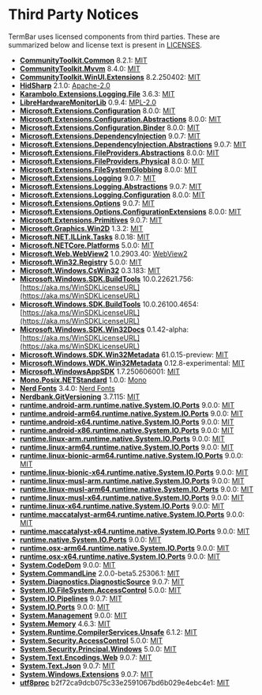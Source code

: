 # Third Party Notices
TermBar uses licensed components from third parties. These are summarized below and license text is present in [LICENSES](LICENSES/).

- **[CommunityToolkit.Common](https://github.com/CommunityToolkit/dotnet)** 8.2.1: [MIT](https://licenses.nuget.org/MIT)
- **[CommunityToolkit.Mvvm](https://github.com/CommunityToolkit/dotnet)** 8.4.0: [MIT](https://licenses.nuget.org/MIT)
- **[CommunityToolkit.WinUI.Extensions](https://github.com/CommunityToolkit/Windows)** 8.2.250402: [MIT](https://licenses.nuget.org/MIT)
- **[HidSharp](http://www.zer7.com/software/hidsharp)** 2.1.0: [Apache-2.0](http://www.zer7.com/files/oss/hidsharp/LICENSE.txt)
- **[Karambolo.Extensions.Logging.File](https://github.com/adams85/filelogger)** 3.6.3: [MIT](https://github.com/adams85/filelogger/raw/refs/heads/master/LICENSE)
- **[LibreHardwareMonitorLib](https://github.com/LibreHardwareMonitor/LibreHardwareMonitor)** 0.9.4: [MPL-2.0](https://licenses.nuget.org/MPL-2.0)
- **[Microsoft.Extensions.Configuration](https://dot.net/)** 8.0.0: [MIT](https://licenses.nuget.org/MIT)
- **[Microsoft.Extensions.Configuration.Abstractions](https://dot.net/)** 8.0.0: [MIT](https://licenses.nuget.org/MIT)
- **[Microsoft.Extensions.Configuration.Binder](https://dot.net/)** 8.0.0: [MIT](https://licenses.nuget.org/MIT)
- **[Microsoft.Extensions.DependencyInjection](https://dot.net/)** 9.0.7: [MIT](https://licenses.nuget.org/MIT)
- **[Microsoft.Extensions.DependencyInjection.Abstractions](https://dot.net/)** 9.0.7: [MIT](https://licenses.nuget.org/MIT)
- **[Microsoft.Extensions.FileProviders.Abstractions](https://dot.net/)** 8.0.0: [MIT](https://licenses.nuget.org/MIT)
- **[Microsoft.Extensions.FileProviders.Physical](https://dot.net/)** 8.0.0: [MIT](https://licenses.nuget.org/MIT)
- **[Microsoft.Extensions.FileSystemGlobbing](https://dot.net/)** 8.0.0: [MIT](https://licenses.nuget.org/MIT)
- **[Microsoft.Extensions.Logging](https://dot.net/)** 9.0.7: [MIT](https://licenses.nuget.org/MIT)
- **[Microsoft.Extensions.Logging.Abstractions](https://dot.net/)** 9.0.7: [MIT](https://licenses.nuget.org/MIT)
- **[Microsoft.Extensions.Logging.Configuration](https://dot.net/)** 8.0.0: [MIT](https://licenses.nuget.org/MIT)
- **[Microsoft.Extensions.Options](https://dot.net/)** 9.0.7: [MIT](https://licenses.nuget.org/MIT)
- **[Microsoft.Extensions.Options.ConfigurationExtensions](https://dot.net/)** 8.0.0: [MIT](https://licenses.nuget.org/MIT)
- **[Microsoft.Extensions.Primitives](https://dot.net/)** 9.0.7: [MIT](https://licenses.nuget.org/MIT)
- **[Microsoft.Graphics.Win2D](http://go.microsoft.com/fwlink/?LinkID=519078)** 1.3.2: [MIT](https://github.com/microsoft/Win2D/raw/refs/heads/winappsdk/main/LICENSE.txt)
- **[Microsoft.NET.ILLink.Tasks](https://dot.net/)** 8.0.18: [MIT](https://licenses.nuget.org/MIT)
- **[Microsoft.NETCore.Platforms](https://github.com/dotnet/runtime)** 5.0.0: [MIT](https://licenses.nuget.org/MIT)
- **[Microsoft.Web.WebView2](https://aka.ms/webview)** 1.0.2903.40: [WebView2](https://www.nuget.org/packages/Microsoft.Web.WebView2/1.0.2903.40/License)
- **[Microsoft.Win32.Registry](https://github.com/dotnet/runtime)** 5.0.0: [MIT](https://licenses.nuget.org/MIT)
- **[Microsoft.Windows.CsWin32](https://github.com/Microsoft/CsWin32)** 0.3.183: [MIT](https://licenses.nuget.org/MIT)
- **[Microsoft.Windows.SDK.BuildTools](https://aka.ms/WinSDKProjectURL)** 10.0.22621.756: [https://aka.ms/WinSDKLicenseURL](https://aka.ms/WinSDKLicenseURL)
- **[Microsoft.Windows.SDK.BuildTools](https://aka.ms/WinSDKProjectURL)** 10.0.26100.4654: [https://aka.ms/WinSDKLicenseURL](https://aka.ms/WinSDKLicenseURL)
- **[Microsoft.Windows.SDK.Win32Docs](https://github.com/microsoft/win32metadata)** 0.1.42-alpha: [https://aka.ms/WinSDKLicenseURL](https://aka.ms/WinSDKLicenseURL)
- **[Microsoft.Windows.SDK.Win32Metadata](https://github.com/microsoft/win32metadata)** 61.0.15-preview: [MIT](https://github.com/microsoft/win32metadata/raw/refs/heads/main/LICENSE)
- **[Microsoft.Windows.WDK.Win32Metadata](https://github.com/microsoft/wdkmetadata)** 0.12.8-experimental: [MIT](https://github.com/microsoft/wdkmetadata/raw/refs/heads/main/LICENSE)
- **[Microsoft.WindowsAppSDK](https://github.com/microsoft/windowsappsdk)** 1.7.250606001: [MIT](https://github.com/microsoft/windowsappsdk/raw/refs/heads/main/LICENSE)
- **[Mono.Posix.NETStandard](https://go.microsoft.com/fwlink/?linkid=869051)** 1.0.0: [Mono](https://raw.githubusercontent.com/mono/mono/refs/heads/main/LICENSE)
- **[Nerd Fonts](https://github.com/ryanoasis/nerd-fonts/)** 3.4.0: [Nerd Fonts](https://github.com/ryanoasis/nerd-fonts/raw/refs/heads/master/LICENSE)
- **[Nerdbank.GitVersioning](https://github.com/dotnet/Nerdbank.GitVersioning)** 3.7.115: [MIT](https://licenses.nuget.org/MIT)
- **[runtime.android-arm.runtime.native.System.IO.Ports](https://dot.net/)** 9.0.0: [MIT](https://licenses.nuget.org/MIT)
- **[runtime.android-arm64.runtime.native.System.IO.Ports](https://dot.net/)** 9.0.0: [MIT](https://licenses.nuget.org/MIT)
- **[runtime.android-x64.runtime.native.System.IO.Ports](https://dot.net/)** 9.0.0: [MIT](https://licenses.nuget.org/MIT)
- **[runtime.android-x86.runtime.native.System.IO.Ports](https://dot.net/)** 9.0.0: [MIT](https://licenses.nuget.org/MIT)
- **[runtime.linux-arm.runtime.native.System.IO.Ports](https://dot.net/)** 9.0.0: [MIT](https://licenses.nuget.org/MIT)
- **[runtime.linux-arm64.runtime.native.System.IO.Ports](https://dot.net/)** 9.0.0: [MIT](https://licenses.nuget.org/MIT)
- **[runtime.linux-bionic-arm64.runtime.native.System.IO.Ports](https://dot.net/)** 9.0.0: [MIT](https://licenses.nuget.org/MIT)
- **[runtime.linux-bionic-x64.runtime.native.System.IO.Ports](https://dot.net/)** 9.0.0: [MIT](https://licenses.nuget.org/MIT)
- **[runtime.linux-musl-arm.runtime.native.System.IO.Ports](https://dot.net/)** 9.0.0: [MIT](https://licenses.nuget.org/MIT)
- **[runtime.linux-musl-arm64.runtime.native.System.IO.Ports](https://dot.net/)** 9.0.0: [MIT](https://licenses.nuget.org/MIT)
- **[runtime.linux-musl-x64.runtime.native.System.IO.Ports](https://dot.net/)** 9.0.0: [MIT](https://licenses.nuget.org/MIT)
- **[runtime.linux-x64.runtime.native.System.IO.Ports](https://dot.net/)** 9.0.0: [MIT](https://licenses.nuget.org/MIT)
- **[runtime.maccatalyst-arm64.runtime.native.System.IO.Ports](https://dot.net/)** 9.0.0: [MIT](https://licenses.nuget.org/MIT)
- **[runtime.maccatalyst-x64.runtime.native.System.IO.Ports](https://dot.net/)** 9.0.0: [MIT](https://licenses.nuget.org/MIT)
- **[runtime.native.System.IO.Ports](https://dot.net/)** 9.0.0: [MIT](https://licenses.nuget.org/MIT)
- **[runtime.osx-arm64.runtime.native.System.IO.Ports](https://dot.net/)** 9.0.0: [MIT](https://licenses.nuget.org/MIT)
- **[runtime.osx-x64.runtime.native.System.IO.Ports](https://dot.net/)** 9.0.0: [MIT](https://licenses.nuget.org/MIT)
- **[System.CodeDom](https://dot.net/)** 9.0.0: [MIT](https://licenses.nuget.org/MIT)
- **[System.CommandLine](https://github.com/dotnet/command-line-api)** 2.0.0-beta5.25306.1: [MIT](https://licenses.nuget.org/MIT)
- **[System.Diagnostics.DiagnosticSource](https://dot.net/)** 9.0.7: [MIT](https://licenses.nuget.org/MIT)
- **[System.IO.FileSystem.AccessControl](https://github.com/dotnet/runtime)** 5.0.0: [MIT](https://licenses.nuget.org/MIT)
- **[System.IO.Pipelines](https://dot.net/)** 9.0.7: [MIT](https://licenses.nuget.org/MIT)
- **[System.IO.Ports](https://dot.net/)** 9.0.0: [MIT](https://licenses.nuget.org/MIT)
- **[System.Management](https://dot.net/)** 9.0.0: [MIT](https://licenses.nuget.org/MIT)
- **[System.Memory](https://github.com/dotnet/maintenance-packages)** 4.6.3: [MIT](https://licenses.nuget.org/MIT)
- **[System.Runtime.CompilerServices.Unsafe](https://github.com/dotnet/maintenance-packages)** 6.1.2: [MIT](https://licenses.nuget.org/MIT)
- **[System.Security.AccessControl](https://github.com/dotnet/runtime)** 5.0.0: [MIT](https://licenses.nuget.org/MIT)
- **[System.Security.Principal.Windows](https://github.com/dotnet/runtime)** 5.0.0: [MIT](https://licenses.nuget.org/MIT)
- **[System.Text.Encodings.Web](https://dot.net/)** 9.0.7: [MIT](https://licenses.nuget.org/MIT)
- **[System.Text.Json](https://dot.net/)** 9.0.7: [MIT](https://licenses.nuget.org/MIT)
- **[System.Windows.Extensions](https://dot.net/)** 9.0.7: [MIT](https://licenses.nuget.org/MIT)
- **[utf8proc](https://github.com/JuliaStrings/utf8proc/)** b2f72ca9dcb075c33e2591067bd6b029e4ebc4e1: [MIT](https://github.com/JuliaStrings/utf8proc/raw/refs/heads/master/LICENSE.md)
